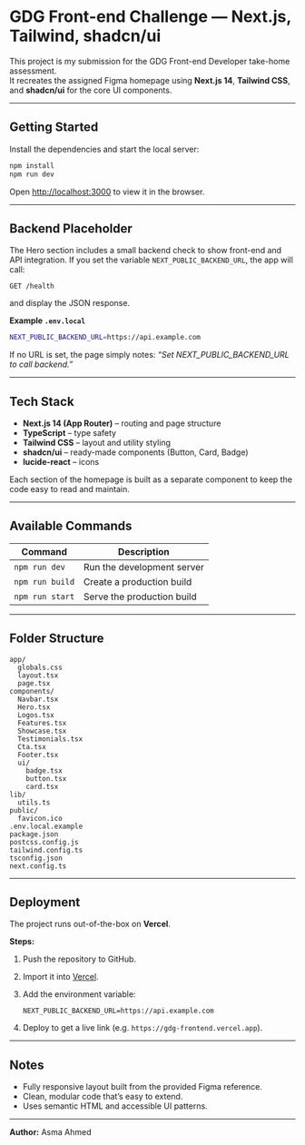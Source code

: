 # GDG Front-end Challenge — Next.js, Tailwind, shadcn/ui

This project is my submission for the GDG Front-end Developer take-home assessment.  
It recreates the assigned Figma homepage using **Next.js 14**, **Tailwind CSS**, and **shadcn/ui** for the core UI components.

---

## Getting Started

Install the dependencies and start the local server:

```bash
npm install
npm run dev
````

Open [http://localhost:3000](http://localhost:3000) to view it in the browser.

---

## Backend Placeholder

The Hero section includes a small backend check to show front-end and API integration.
If you set the variable `NEXT_PUBLIC_BACKEND_URL`, the app will call:

```
GET /health
```

and display the JSON response.

**Example `.env.local`**

```bash
NEXT_PUBLIC_BACKEND_URL=https://api.example.com
```

If no URL is set, the page simply notes: *“Set NEXT_PUBLIC_BACKEND_URL to call backend.”*

---

## Tech Stack

* **Next.js 14 (App Router)** – routing and page structure
* **TypeScript** – type safety
* **Tailwind CSS** – layout and utility styling
* **shadcn/ui** – ready-made components (Button, Card, Badge)
* **lucide-react** – icons

Each section of the homepage is built as a separate component to keep the code easy to read and maintain.

---

## Available Commands

| Command         | Description                |
| --------------- | -------------------------- |
| `npm run dev`   | Run the development server |
| `npm run build` | Create a production build  |
| `npm run start` | Serve the production build |

---

## Folder Structure

```
app/
  globals.css
  layout.tsx
  page.tsx
components/
  Navbar.tsx
  Hero.tsx
  Logos.tsx
  Features.tsx
  Showcase.tsx
  Testimonials.tsx
  Cta.tsx
  Footer.tsx
  ui/
    badge.tsx
    button.tsx
    card.tsx
lib/
  utils.ts
public/
  favicon.ico
.env.local.example
package.json
postcss.config.js
tailwind.config.ts
tsconfig.json
next.config.ts
```

---

## Deployment

The project runs out-of-the-box on **Vercel**.

**Steps:**

1. Push the repository to GitHub.
2. Import it into [Vercel](https://vercel.com).
3. Add the environment variable:

   ```
   NEXT_PUBLIC_BACKEND_URL=https://api.example.com
   ```
4. Deploy to get a live link (e.g. `https://gdg-frontend.vercel.app`).

---

## Notes

* Fully responsive layout built from the provided Figma reference.
* Clean, modular code that’s easy to extend.
* Uses semantic HTML and accessible UI patterns.

---

**Author:** Asma Ahmed
